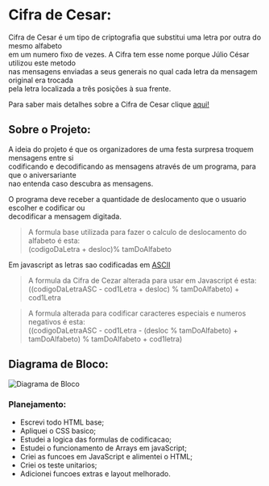 # Cifra de Cesar:

Cifra de Cesar é um tipo de criptografia que substitui uma letra por outra do mesmo alfabeto  
em um numero fixo de vezes. A Cifra tem esse nome porque Júlio César utilizou este metodo   
nas mensagens enviadas a seus generais no qual cada letra da mensagem original era trocada     
pela letra localizada a três posições à sua frente.

Para saber mais detalhes sobre a Cifra de Cesar clique [aqui!](https://pt.wikipedia.org/wiki/Cifra_de_C%C3%A9sar)  

## Sobre o Projeto: 

A ideia do projeto é que os organizadores de uma festa surpresa troquem mensagens entre si     
codificando e decodificando as mensagens através de um programa, para que o aniversariante   
nao entenda caso descubra as mensagens.  

O programa deve receber a quantidade de deslocamento que o usuario escolher e codificar ou  
decodificar a mensagem digitada.    

> A formula base utilizada para fazer o calculo de deslocamento do alfabeto é esta:      
> (codigoDaLetra + desloc)% tamDoAlfabeto  


Em javascript as letras sao codificadas em [ASCII](http://www.bosontreinamentos.com.br/hardware/tabela-ascii/)   

> A formula da Cifra de Cezar alterada para usar em Javascript é esta:  
> ((codigoDaLetraASC - cod1Letra + desloc) % tamDoAlfabeto) + cod1Letra

> A formula alterada para codificar caracteres especiais e numeros negativos é esta:  
> ((codigoDaLetraASC - cod1Letra - (desloc % tamDoAlfabeto) + tamDoAlfabeto) % tamDoAlfabeto + cod1letra)
  
## Diagrama de Bloco:

![Diagrama de Bloco](https://github.com/faalbuquerque/caesar-cipher/blob/master/src/images/diagramadebloco.jpg)


### Planejamento:

+ Escrevi todo HTML base;
+ Apliquei o CSS basico;
+ Estudei a logica das formulas de codificacao;
+ Estudei o funcionamento de Arrays em javaScript;
+ Criei as funcoes em JavaScript e alimentei o HTML;
+ Criei os teste unitarios;
+ Adicionei funcoes extras e layout melhorado.






